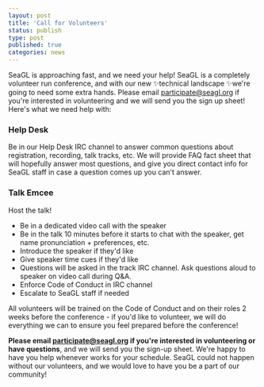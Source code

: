 ```yaml
---
layout: post
title: 'Call for Volunteers'
status: publish
type: post
published: true
categories: news
---
```


SeaGL is approaching fast, and we need your help! SeaGL is a completely volunteer run conference,
and with our new ✨technical landscape ✨we're going to need some extra hands. Please email
participate@seagl.org if you're interested in volunteering and we will send you the sign up sheet!
Here's what we need help with:

### Help Desk
Be in our Help Desk IRC channel to answer common questions about registration, recording, talk
tracks, etc. We will provide FAQ fact sheet that will hopefully answer most questions, and give you
direct contact info for SeaGL staff in case a question comes up you can't answer.

### Talk Emcee
Host the talk!

- Be in a dedicated video call with the speaker
- Be in the talk 10 minutes before it starts to chat with the speaker, get name pronunciation + preferences, etc.
- Introduce the speaker if they'd like
- Give speaker time cues if they'd like
- Questions will be asked in the track IRC channel. Ask questions aloud to speaker on video call
  during Q&A.
- Enforce Code of Conduct in IRC channel
- Escalate to SeaGL staff if needed

All volunteers will be trained on the Code of Conduct and on their roles 2 weeks before the
conference - if you'd like to volunteer, we will do everything we can to ensure you feel prepared
before the conference!

**Please email participate@seagl.org if you're interested in volunteering or have questions**, and we will send you the sign-up sheet. We're happy to have you help whenever works for your schedule. SeaGL could not happen without our volunteers, and we would love to have you be a part of our community!
